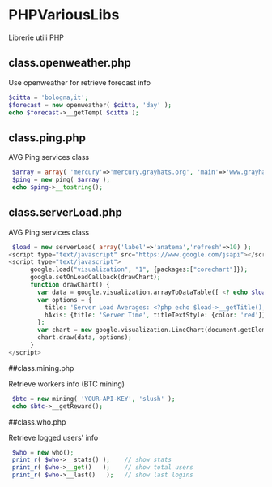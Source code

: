 PHPVariousLibs
==============

Librerie utili PHP

## class.openweather.php

Use openweather for retrieve forecast info

```php
$citta = 'bologna,it';
$forecast = new openweather( $citta, 'day' );
echo $forecast->__getTemp( $citta );
```

## class.ping.php

AVG Ping services class

```php
 $array = array( 'mercury'=>'mercury.grayhats.org', 'main'=>'www.grayhats.org');
 $ping = new ping( $array ); 
 echo $ping->__tostring();
```

## class.serverLoad.php

AVG Ping services class

```php
 $load = new serverLoad( array('label'=>'anatema','refresh'=>10) );
<script type="text/javascript" src="https://www.google.com/jsapi"></script>
<script type="text/javascript">
      google.load("visualization", "1", {packages:["corechart"]});
      google.setOnLoadCallback(drawChart);
      function drawChart() {
        var data = google.visualization.arrayToDataTable([ <? echo $load->__getJson(); ?> ]);
        var options = {
          title: 'Server Load Averages: <?php echo $load->__getTitle(); ?> - Current Load: <?php echo $load->__getCurrentLoad(); ?>',
          hAxis: {title: 'Server Time', titleTextStyle: {color: 'red'}}
        };
        var chart = new google.visualization.LineChart(document.getElementById('chart_div'));
        chart.draw(data, options);
      }
</script>
```

##class.mining.php

Retrieve workers info (BTC mining)

```php
 $btc = new mining( 'YOUR-API-KEY', 'slush' );
 echo $btc->__getReward();
```

##class.who.php

Retrieve logged users' info

```php
 $who = new who();
 print_r( $who->__stats() );	// show stats
 print_r( $who->__get()   );	// show total users
 print_r( $who->__last()   );	// show last logins
```
